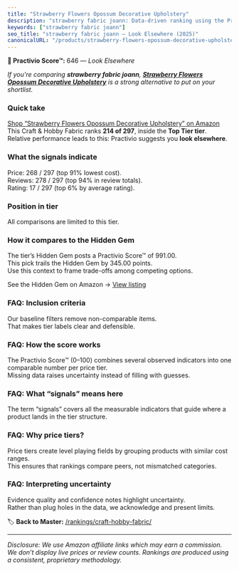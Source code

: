 ```yaml
---
title: "Strawberry Flowers Opossum Decorative Upholstery"
description: "strawberry fabric joann: Data-driven ranking using the Practivio Score™. Positioned by quality, value, demand, findability, momentum."
keywords: ["strawberry fabric joann"]
seo_title: "strawberry fabric joann — Look Elsewhere (2025)"
canonicalURL: "/products/strawberry-flowers-opossum-decorative-upholstery-B0CHDD3Y9D/"
---
```


**🚫 Practivio Score™:** 646 — _Look Elsewhere_


*If you're comparing **strawberry fabric joann**, **[Strawberry Flowers Opossum Decorative Upholstery](https://www.amazon.com/dp/B0CHDD3Y9D?tag=practivio-20)** is a strong alternative to put on your shortlist.*
### Quick take
[Shop “Strawberry Flowers Opossum Decorative Upholstery” on Amazon](https://www.amazon.com/dp/B0CHDD3Y9D?tag=practivio-20)
This Craft & Hobby Fabric ranks **214 of 297**, inside the **Top Tier tier**.  
Relative performance leads to this: Practivio suggests you **look elsewhere**.

### What the signals indicate
Price: 268 / 297 (top 91% lowest cost).  
Reviews: 278 / 297 (top 94% in review totals).  
Rating: 17 / 297 (top 6% by average rating).  

### Position in tier
All comparisons are limited to this tier.

### How it compares to the Hidden Gem
The tier’s Hidden Gem posts a Practivio Score™ of 991.00.  
This pick trails the Hidden Gem by 345.00 points.  
Use this context to frame trade-offs among competing options.  

See the Hidden Gem on Amazon → [View listing](https://www.amazon.com/dp/B01LBVYQ6U?tag=practivio-20)

### FAQ: Inclusion criteria
Our baseline filters remove non-comparable items.  
That makes tier labels clear and defensible.

### FAQ: How the score works
The Practivio Score™ (0–100) combines several observed indicators into one comparable number per price tier.  
Missing data raises uncertainty instead of filling with guesses.

### FAQ: What “signals” means here
The term “signals” covers all the measurable indicators that guide where a product lands in the tier structure.

### FAQ: Why price tiers?
Price tiers create level playing fields by grouping products with similar cost ranges.  
This ensures that rankings compare peers, not mismatched categories.

### FAQ: Interpreting uncertainty
Evidence quality and confidence notes highlight uncertainty.  
Rather than plug holes in the data, we acknowledge and present limits.


🏷️ **Back to Master:** [/rankings/craft-hobby-fabric/](/rankings/craft-hobby-fabric/)

---
_Disclosure: We use Amazon affiliate links which may earn a commission. We don’t display live prices or review counts. Rankings are produced using a consistent, proprietary methodology._
